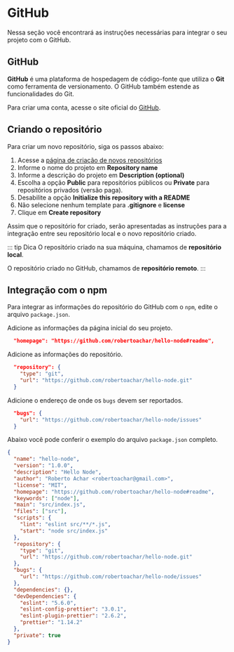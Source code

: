 # GitHub

Nessa seção você encontrará as instruções necessárias para integrar o seu projeto com o GitHub.

## GitHub

**GitHub** é uma plataforma de hospedagem de código-fonte que utiliza o **Git** como ferramenta de versionamento. O GitHub também estende as funcionalidades do Git.

Para criar uma conta, acesse o site oficial do [GitHub](https://github.com/).

## Criando o repositório

Para criar um novo repositório, siga os passos abaixo:

1. Acesse a [página de criação de novos repositórios](https://github.com/new)
2. Informe o nome do projeto em **Repository name**
3. Informe a descrição do projeto em **Description (optional)**
4. Escolha a opção **Public** para repositórios públicos ou **Private** para repositórios privados (versão paga).
5. Desabilite a opção **Initialize this repository with a README**
6. Não selecione nenhum template para **.gitignore** e **license**
7. Clique em **Create repository**

Assim que o repositório for criado, serão apresentadas as instruções para a integração entre seu repositório local e o novo repositório criado.

::: tip Dica
O repositório criado na sua máquina, chamamos de **repositório local**.

O repositório criado no GitHub, chamamos de **repositório remoto**.
:::

## Integração com o npm

Para integrar as informações do repositório do GitHub com o `npm`, edite o arquivo `package.json`.

Adicione as informações da página inicial do seu projeto.

```json
  "homepage": "https://github.com/robertoachar/hello-node#readme",
```

Adicione as informações do repositório.

```json
  "repository": {
    "type": "git",
    "url": "https://github.com/robertoachar/hello-node.git"
  }
```

Adicione o endereço de onde os `bugs` devem ser reportados.

```json
  "bugs": {
    "url": "https://github.com/robertoachar/hello-node/issues"
  }
```

Abaixo você pode conferir o exemplo do arquivo `package.json` completo.

```json
{
  "name": "hello-node",
  "version": "1.0.0",
  "description": "Hello Node",
  "author": "Roberto Achar <robertoachar@gmail.com>",
  "license": "MIT",
  "homepage": "https://github.com/robertoachar/hello-node#readme",
  "keywords": ["node"],
  "main": "src/index.js",
  "files": ["src"],
  "scripts": {
    "lint": "eslint src/**/*.js",
    "start": "node src/index.js"
  },
  "repository": {
    "type": "git",
    "url": "https://github.com/robertoachar/hello-node.git"
  },
  "bugs": {
    "url": "https://github.com/robertoachar/hello-node/issues"
  },
  "dependencies": {},
  "devDependencies": {
    "eslint": "5.6.0",
    "eslint-config-prettier": "3.0.1",
    "eslint-plugin-prettier": "2.6.2",
    "prettier": "1.14.2"
  },
  "private": true
}
```
